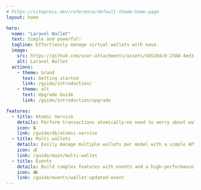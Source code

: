 ```yaml
---
# https://vitepress.dev/reference/default-theme-home-page
layout: home

hero:
  name: "Laravel Wallet"
  text: Simple and powerful!
  tagline: Effortlessly manage virtual wallets with ease.
  image:
    src: https://github.com/user-attachments/assets/d45104c9-2388-4ed3-8386-6e7152029697
    alt: Laravel Wallet
  actions:
    - theme: brand
      text: Getting started
      link: /guide/introduction/
    - theme: alt
      text: Upgrade Guide
      link: /guide/introduction/upgrade

features:
  - title: Atomic Service
    details: Perform transactions atomically—no need to worry about wallet state consistency.
    icon: 🔒
    link: /guide/db/atomic-service
  - title: Multi wallets
    details: Easily manage multiple wallets per model with a simple API.
    icon: 💰
    link: /guide/main/multi-wallet
  - title: Events
    details: Build complex features with events and a high-performance API.
    icon: 📻
    link: /guide/events/wallet-updated-event
---
```

